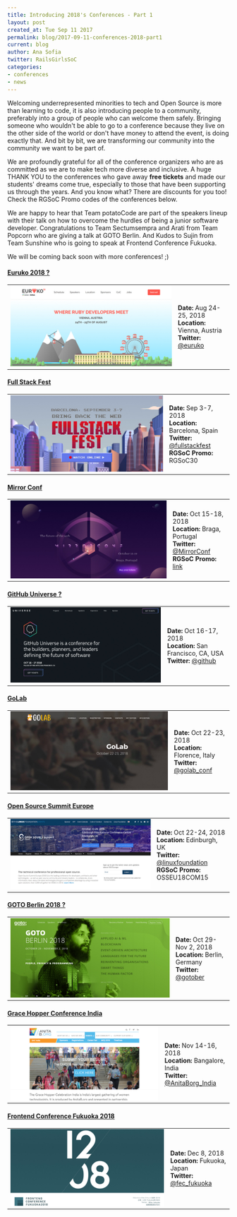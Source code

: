 ```yaml
---
title: Introducing 2018's Conferences - Part 1
layout: post
created_at: Tue Sep 11 2017
permalink: blog/2017-09-11-conferences-2018-part1
current: blog
author: Ana Sofia
twitter: RailsGirlsSoC
categories:
- conferences
- news
---
```


Welcoming underrepresented minorities to tech and Open Source is more than learning to code, it is also introducing people to a community, preferably into a group of people who can welcome them safely. Bringing someone who wouldn't be able to go to a conference because they live on the other side of the world or don't have money to attend the event, is doing exactly that. And bit by bit, we are transforming our community into the community we want to be part of.

We are profoundly grateful for all of the conference organizers who are as committed as we are to make tech more diverse and inclusive. A huge THANK YOU to the conferences who gave away **free tickets** and made our students' dreams come true, especially to those that have been supporting us through the years. And you know what? There are discounts for you too! Check the RGSoC Promo codes of the conferences below.

We are happy to hear that Team potatoCode are part of the speakers lineup with their talk on how to overcome the hurdles of being a junior software developer. Congratulations to Team Sectumsempra and Arati from Team Popcorn who are giving a talk at GOTO Berlin.
And Kudos to Sujin from Team Sunshine who is going to speak at Frontend Conference Fukuoka.

We will be coming back soon with more conferences! ;)

#### <span class="color-red"><a href="https://euruko2018.org/">Euruko 2018 ?</a></span>
<div class="conference-table-websites">
  <table>
    <tr>
      <td>
        <a href="https://euruko2018.org/">
        <img src="/img/blog/2018/2018-09-11-rgsoc-conferences-Euruko-2018.jpg"></a>
      </td>
      <td>
        <b>Date: </b>Aug 24-25, 2018 <br>
        <b>Location: </b>Vienna, Austria <br>
        <b>Twitter: </b><a href="https://twitter.com/euruko">@euruko</a>
      </td>
    </tr>
  </table>
</div>

#### <span class="color-red"><a href="https://fullstackfest.com/">Full Stack Fest</a></span>
<div class="conference-table-websites">
  <table>
    <tr>
      <td>
        <a href="https://fullstackfest.com/">
        <img src="/img/blog/2018/2018-09-11-rgsoc-conferences-FullStackFest-2018.jpg"></a>
      </td>
      <td>
        <b>Date: </b> Sep 3-7, 2018 <br>
        <b>Location: </b> Barcelona, Spain <br>
        <b>Twitter: </b><a href="https://twitter.com/fullstackfest">@fullstackfest</a> <br>
        <b>RGSoC Promo: </b> RGSoC30 <br>
      </td>
    </tr>
  </table>
</div>

#### <span class="color-red"><a href="https://www.mirrorconf.com/">Mirror Conf</a></span>
<div class="conference-table-websites">
  <table>
    <tr>
      <td>
        <a href="https://www.mirrorconf.com/">
        <img src="/img/blog/2018/2018-09-11-rgsoc-conferences-Mirror-Conf-2018.jpg"></a>
      </td>
      <td>
        <b>Date: </b>Oct 15-18, 2018 <br>
        <b>Location: </b>Braga, Portugal <br>
        <b>Twitter: </b><a href="https://twitter.com/MirrorConf">@MirrorConf</a> <br>
        <b>RGSoC Promo: </b><a href="https://ti.to/subvisual/mirror-conf-2018/discount/railsgirls">link</a><br>
      </td>
    </tr>
  </table>
</div>

#### <span class="color-red"><a href="https://githubuniverse.com/">GitHub Universe ?</a></span>
<div class="conference-table-websites">
  <table>
    <tr>
      <td>
        <a href="https://githubuniverse.com/">
        <img src="/img/blog/2018/2018-09-11-rgsoc-conferences-GitHub-Universe-2018.jpg"></a>
      </td>
      <td>
        <b>Date: </b>Oct 16-17, 2018 <br>
        <b>Location: </b>San Francisco, CA, USA <br>
        <b>Twitter: </b><a href="https://twitter.com/github">@github</a>
      </td>
    </tr>
  </table>
</div>

#### <span class="color-red"><a href="https://golab.io/">GoLab</a></span>
<div class="conference-table-websites">
  <table>
    <tr>
      <td>
        <a href="https://golab.io/">
        <img src="/img/blog/2018/2018-09-11-rgsoc-conferences-GoLab-2018.jpg"></a>
      </td>
      <td>
        <b>Date: </b>Oct 22-23, 2018 <br>
        <b>Location: </b>Florence, Italy <br>
        <b>Twitter: </b><a href="https://twitter.com/golab_conf">@golab_conf</a>
      </td>
    </tr>
  </table>
</div>


#### <span class="color-red"><a href="https://events.linuxfoundation.org/events/open-source-summit-europe-2018/">Open Source Summit Europe</a></span>
<div class="conference-table-websites">
  <table>
    <tr>
      <td>
        <a href="https://events.linuxfoundation.org/events/open-source-summit-europe-2018/">
        <img src="/img/blog/2018/2018-09-11-rgsoc-conferences-Open-Source-Summit-2018.jpg"></a>
      </td>
      <td>
        <b>Date: </b> Oct 22-24, 2018 <br>
        <b>Location: </b> Edinburgh, UK <br>
        <b>Twitter: </b> <a href="https://twitter.com/linuxfoundation">@linuxfoundation</a> <br>
        <b>RGSoC Promo: </b> OSSEU18COM15 <br>
      </td>
    </tr>
  </table>
</div>

#### <span class="color-red"><a href="https://gotober.com/">GOTO Berlin 2018 ?</a></span>
<div class="conference-table-websites">
  <table>
    <tr>
      <td>
        <a href="https://gotober.com/">
        <img src="/img/blog/2018/2018-09-11-rgsoc-conferences-GotoBerlin-2018.jpg"></a>
      </td>
      <td>
        <b>Date: </b> Oct 29-Nov 2, 2018 <br>
        <b>Location: </b> Berlin, Germany <br>
        <b>Twitter: </b> <a href="https://twitter.com/gotober">@gotober</a> <br>
      </td>
    </tr>
  </table>
</div>

#### <span class="color-red"><a href="https://ghcindia.anitab.org/">Grace Hopper Conference India</a></span>
<div class="conference-table-websites">
  <table>
    <tr>
      <td>
        <a href="https://ghcindia.anitab.org/">
        <img src="/img/blog/2018/2018-09-11-rgsoc-conferences-GHCI-2018.jpg"></a>
      </td>
      <td>
        <b>Date: </b> Nov 14-16, 2018 <br>
        <b>Location: </b> Bangalore, India <br>
        <b>Twitter: </b> <a href="https://twitter.com/AnitaBorg_India">@AnitaBorg_India</a> <br>
      </td>
    </tr>
  </table>
</div>

#### <span class="color-red"><a href="https://frontend-conf.fukuoka.jp/">Frontend Conference Fukuoka 2018</a></span>
<div class="conference-table-websites">
  <table>
    <tr>
      <td>
        <a href="https://frontend-conf.fukuoka.jp/">
        <img src="/img/blog/2018/2018-09-11-rgsoc-conferences-Frontend-Conference-Fukuoka-2018.jpg"></a>
      </td>
      <td>
        <b>Date: </b> Dec 8, 2018 <br>
        <b>Location: </b> Fukuoka, Japan <br>
        <b>Twitter: </b> <a href="https://twitter.com/fec_fukuoka">@fec_fukuoka</a> <br>
      </td>
    </tr>
  </table>
</div>
